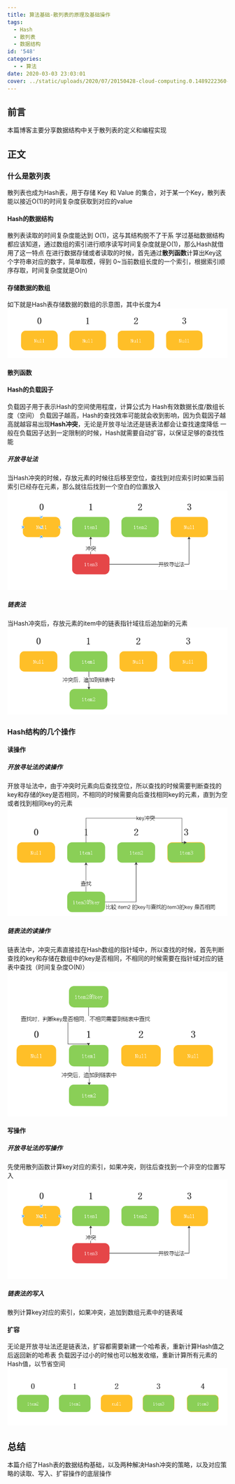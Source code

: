 ```yaml
---
title: 算法基础-散列表的原理及基础操作
tags:
  - Hash
  - 散列表
  - 数据结构
id: '548'
categories:
  - - 算法
date: 2020-03-03 23:03:01
cover: ../static/uploads/2020/07/20150428-cloud-computing.0.1489222360-1200x661.jpg
---
```


## 前言

本篇博客主要分享数据结构中关于散列表的定义和编程实现

## 正文

### 什么是散列表

散列表也成为Hash表，用于存储 Key 和 Value 的集合，对于某一个Key，散列表能以接近O(1)的时间复杂度获取到对应的value

#### Hash的数据结构

散列表读取的时间复杂度能达到 O(1)，这与其结构脱不了干系 学过基础数据结构都应该知道，通过数组的索引进行顺序读写时间复杂度就是O(1)，那么Hash就借用了这一特点 在进行数据存储或者读取的时候，首先通过**散列函数**计算出Key这个字符串对应的数字，简单取模，得到 0~当前数组长度的一个索引，根据索引顺序存取，时间复杂度就是O(n)

#### 存储数据的数组

如下就是Hash表存储数据的数组的示意图，其中长度为4 [![](../static/uploads/2020/03/1c5b33f7419028f658ef9f3368ce5971.png)](../static/uploads/2020/03/1c5b33f7419028f658ef9f3368ce5971.png)

#### 散列函数

#### Hash的负载因子

负载因子用于表示Hash的空间使用程度，计算公式为 Hash有效数据长度/数组长度（空间） 负载因子越高，Hash的查找效率可能就会收到影响，因为负载因子越高就越容易出现**Hash冲突**，无论是开放寻址法还是链表法都会让查找速度降低 一般在负载因子达到一定限制的时候，Hash就需要自动扩容，以保证足够的查找性能

##### 开放寻址法

当Hash冲突的时候，存放元素的时候往后移至空位，查找到对应索引时如果当前索引已经存在元素，那么就往后找到一个空白的位置放入 [![](../static/uploads/2020/03/30cc3dbd16510d5c23840a5a61f31ee8.png)](../static/uploads/2020/03/30cc3dbd16510d5c23840a5a61f31ee8.png)

##### 链表法

当Hash冲突后，存放元素的item中的链表指针域往后追加新的元素 [![](../static/uploads/2020/03/dd0c170a48ca52e6012fc7a7aaff83c1.png)](../static/uploads/2020/03/dd0c170a48ca52e6012fc7a7aaff83c1.png)

### Hash结构的几个操作

#### 读操作

##### 开放寻址法的读操作

开放寻址法中，由于冲突时元素向后查找空位，所以查找的时候需要判断查找的key和存储的key是否相同，不相同的时候需要向后查找相同key的元素，直到为空或者找到相同key的元素 [![](../static/uploads/2020/03/634feb403da107e2561d1dfe314d1049.png)](../static/uploads/2020/03/634feb403da107e2561d1dfe314d1049.png)

##### 链表法的读操作

链表法中，冲突元素直接挂在Hash数组的指针域中，所以查找的时候，首先判断查找的key和存储在数组中的key是否相同，不相同的时候需要在指针域对应的链表中查找（时间复杂度O(N)） [![](../static/uploads/2020/03/327a906e04249aad558a046b08c87b9c.png)](../static/uploads/2020/03/327a906e04249aad558a046b08c87b9c.png)

#### 写操作

##### 开放寻址法的写操作

先使用散列函数计算key对应的索引，如果冲突，则往后查找到一个非空的位置写入 [![](../static/uploads/2020/03/30cc3dbd16510d5c23840a5a61f31ee8.png)](../static/uploads/2020/03/30cc3dbd16510d5c23840a5a61f31ee8.png)

##### 链表法的写入

散列计算key对应的索引，如果冲突，追加到数组元素中的链表域

#### 扩容

无论是开放寻址法还是链表法，扩容都需要新建一个哈希表，重新计算Hash值之后返回新的哈希表 负载因子过小的时候也可以触发收缩，重新计算所有元素的Hash值，以节省空间 [![](../static/uploads/2020/03/1bd2e72fe93f36cb47a36e0ed8b4a692.png)](../static/uploads/2020/03/1bd2e72fe93f36cb47a36e0ed8b4a692.png)

## 总结

本篇介绍了Hash表的数据结构基础，以及两种解决Hash冲突的策略，以及对应策略的读取、写入、扩容操作的底层操作